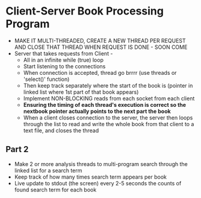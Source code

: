 # Client-Server Book Processing Program

- MAKE IT MULTI-THREADED, CREATE A NEW THREAD PER REQUEST AND CLOSE THAT THREAD WHEN REQUEST IS DONE - SOON COME
- Server that takes requests from Client - 
  - All in an infinite while (true) loop
  - Start listening to the connections
  - When connection is accepted, thread go brrrr (use threads or 'select()' function)
  - Then keep track separately where the start of the book is (pointer in linked list where 1st part of that book appears)
  - Implement NON-BLOCKING reads from each socket from each client
  - __Ensuring the timing of each thread's execution is correct so the nextbook pointer actually points to the next part the book__
  - When a client closes connection to the server, the server then loops through the list to read and write the whole book from that client to a text file, and closes the thread

## Part 2

- Make 2 or more analysis threads to multi-program search through the linked list for a search term
- Keep track of how many times search term appears per book
- Live update to stdout (the screen) every 2-5 seconds the counts of found search term for each book
